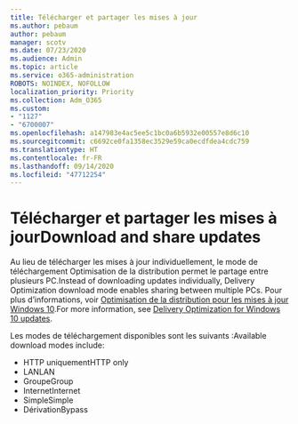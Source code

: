 ```yaml
---
title: Télécharger et partager les mises à jour
ms.author: pebaum
author: pebaum
manager: scotv
ms.date: 07/23/2020
ms.audience: Admin
ms.topic: article
ms.service: o365-administration
ROBOTS: NOINDEX, NOFOLLOW
localization_priority: Priority
ms.collection: Adm_O365
ms.custom:
- "1127"
- "6700007"
ms.openlocfilehash: a147983e4ac5ee5c1bc0a6b5932e00557e8d6c10
ms.sourcegitcommit: c6692ce0fa1358ec3529e59ca0ecdfdea4cdc759
ms.translationtype: HT
ms.contentlocale: fr-FR
ms.lasthandoff: 09/14/2020
ms.locfileid: "47712254"
---
```

# <a name="download-and-share-updates"></a><span data-ttu-id="9c586-102">Télécharger et partager les mises à jour</span><span class="sxs-lookup"><span data-stu-id="9c586-102">Download and share updates</span></span>

<span data-ttu-id="9c586-103">Au lieu de télécharger les mises à jour individuellement, le mode de téléchargement Optimisation de la distribution permet le partage entre plusieurs PC.</span><span class="sxs-lookup"><span data-stu-id="9c586-103">Instead of downloading updates individually, Delivery Optimization download mode enables sharing between multiple PCs.</span></span> <span data-ttu-id="9c586-104">Pour plus d’informations, voir [Optimisation de la distribution pour les mises à jour Windows 10](https://docs.microsoft.com/windows/deployment/update/waas-delivery-optimization).</span><span class="sxs-lookup"><span data-stu-id="9c586-104">For more information, see [Delivery Optimization for Windows 10 updates](https://docs.microsoft.com/windows/deployment/update/waas-delivery-optimization).</span></span>  

<span data-ttu-id="9c586-105">Les modes de téléchargement disponibles sont les suivants :</span><span class="sxs-lookup"><span data-stu-id="9c586-105">Available download modes include:</span></span>  
- <span data-ttu-id="9c586-106">HTTP uniquement</span><span class="sxs-lookup"><span data-stu-id="9c586-106">HTTP only</span></span>  
- <span data-ttu-id="9c586-107">LAN</span><span class="sxs-lookup"><span data-stu-id="9c586-107">LAN</span></span>  
- <span data-ttu-id="9c586-108">Groupe</span><span class="sxs-lookup"><span data-stu-id="9c586-108">Group</span></span>  
- <span data-ttu-id="9c586-109">Internet</span><span class="sxs-lookup"><span data-stu-id="9c586-109">Internet</span></span>  
- <span data-ttu-id="9c586-110">Simple</span><span class="sxs-lookup"><span data-stu-id="9c586-110">Simple</span></span>  
- <span data-ttu-id="9c586-111">Dérivation</span><span class="sxs-lookup"><span data-stu-id="9c586-111">Bypass</span></span>